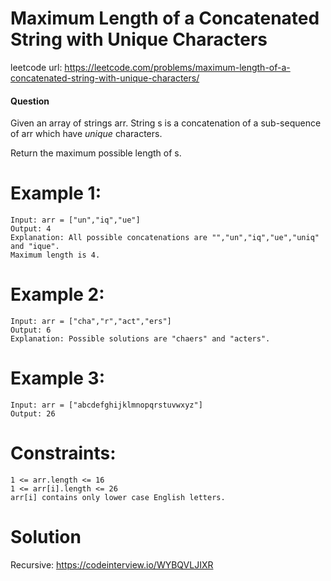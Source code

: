 # Maximum Length of a Concatenated String with Unique Characters
 
leetcode url: https://leetcode.com/problems/maximum-length-of-a-concatenated-string-with-unique-characters/
 
#### Question
Given an array of strings arr. String s is a concatenation of a sub-sequence of arr which have *unique* characters.

Return the maximum possible length of s.

# Example 1:

```
Input: arr = ["un","iq","ue"]
Output: 4
Explanation: All possible concatenations are "","un","iq","ue","uniq" and "ique".
Maximum length is 4.
 ```
 
 # Example 2:

```
Input: arr = ["cha","r","act","ers"]
Output: 6
Explanation: Possible solutions are "chaers" and "acters".
```

 # Example 3:

```
Input: arr = ["abcdefghijklmnopqrstuvwxyz"]
Output: 26
```

# Constraints:

```
1 <= arr.length <= 16
1 <= arr[i].length <= 26
arr[i] contains only lower case English letters.
 ```
 
# Solution
Recursive: https://codeinterview.io/WYBQVLJIXR
